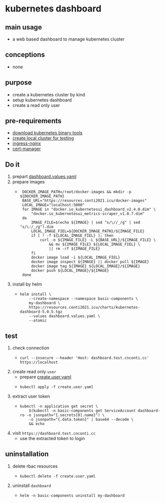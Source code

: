 # kubernetes dashboard

## main usage
* a web based dashboard to manage kubernetes cluster

## conceptions
* none

## purpose

* create a kubernetes cluster by kind
* setup kubernetes dashboard
* create a read only user

## pre-requirements
* [download kubernetes binary tools](../download.kubernetes.binary.tools.md)
* [create local cluster for testing](../local.cluster.for.testing.md)
* [ingress-nginx](ingress.nginx.md)
* [cert-manager](cert.manager.md)

## Do it
1. prepart [dashboard.values.yaml](resources/dashboard.values.yaml.md)
2. prepare images
   * ```shell  
      DOCKER_IMAGE_PATH=/root/docker-images && mkdir -p ${DOCKER_IMAGE_PATH}
      BASE_URL="https://resources.conti2021.icu/docker-images"
      LOCAL_IMAGE="localhost:5000"
      for IMAGE in "docker.io_kubernetesui_dashboard_v2.4.0.dim" \
          "docker.io_kubernetesui_metrics-scraper_v1.0.7.dim"
      do
          IMAGE_FILE=$(echo ${IMAGE} | sed "s/\//_/g" | sed "s/\:/_/g").dim
          LOCAL_IMAGE_FIEL=${DOCKER_IMAGE_PATH}/${IMAGE_FILE}
          if [ ! -f ${LOCAL_IMAGE_FIEL} ]; then
              curl -o ${IMAGE_FILE} -L ${BASE_URL}/${IMAGE_FILE} \
                  && mv ${IMAGE_FILE} ${LOCAL_IMAGE_FIEL} \
                  || rm -rf ${IMAGE_FILE}
          fi
          docker image load -i ${LOCAL_IMAGE_FIEL}
          docker image inspect ${IMAGE} || docker pull ${IMAGE}
          docker image tag ${IMAGE} ${LOCAL_IMAGE}/${IMAGE}
          docker push ${LOCAL_IMAGE}/${IMAGE}
      done
     ```
3. install by helm
   * ```shell
     helm install \
         --create-namespace --namespace basic-components \
         my-dashboard \
         https://resources.conti2021.icu/charts/kubernetes-dashboard-5.0.5.tgz
         --values dashboard.values.yaml \
         --atomic
     ```

## test
1. check connection
    * ```shell
      curl --insecure --header 'Host: dashboard.test.cnconti.cc' https://localhost
      ```
2. create read only `user`
    * prepare [create.user.yaml](resources/create.user.yaml.md)
    * ```shell
      kubectl apply -f create.user.yaml
      ```
3. extract user token
    * ```shell
      kubectl -n application get secret \
          $(kubectl -n basic-components get ServiceAccount dashboard-ro -o jsonpath="{.secrets[0].name}") \
          -o jsonpath="{.data.token}" | base64 --decode \
          && echo
      ```
4. visit `https://dashboard.test.cnconti.cc`
    * use the extracted token to login

## uninstallation
1. delete rbac resources
    * ```shell
      kubectl delete -f create.user.yaml
      ```
2. uninstall `dashboard`
    * ```shell
      helm -n basic-components uninstall my-dashboard
      ```






